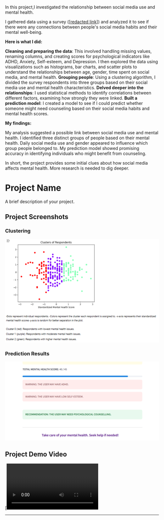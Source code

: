 In this project,I investigated the relationship between social media use and mental health.

I gathered data using a survey ([[redacted link](https://docs.google.com/forms/d/e/1FAIpQLSfXGqE6TCUntdD8vV00v_NLuZejYtLqkEDe6toleSnddBKoYA/viewform)]) and analyzed it to see if there were any connections between people's social media habits and their mental well-being.


**Here is what I did:**

**Cleaning and preparing the data**: This involved handling missing values, renaming columns, and creating scores for psychological indicators like ADHD, Anxiety, Self-esteem, and Depression. I then explored the data using visualizations such as histograms, bar charts, and scatter plots to understand the relationships between age, gender, time spent on social media, and mental health.
**Grouping people**: Using a clustering algorithm, I divided the survey respondents into three groups based on their social media use and mental health characteristics.
**Delved deeper into the relationships**: I used statistical methods to identify correlations between different factors, examining how strongly they were linked.
**Built a prediction model**: I created a model to see if I could predict whether someone might need counseling based on their social media habits and mental health scores.


**My findings:**

My analysis suggested a possible link between social media use and mental health.
I identified three distinct groups of people based on their mental health.
Daily social media use and gender appeared to influence which group people belonged to.
My prediction model showed promising accuracy in identifying individuals who might benefit from counseling.


In short, the project provides some initial clues about how social media affects mental health. More research is needed to dig deeper.



# Project Name

A brief description of your project.

## Project Screenshots

### Clustering
![Clustering](Assets/Clustering.PNG)

### Prediction Results
![Prediction Results](Assets/Results.PNG)

## Project Demo Video

[![Watch the video](Assets/streamlit-Page-ScreenRecord.webm)

---
